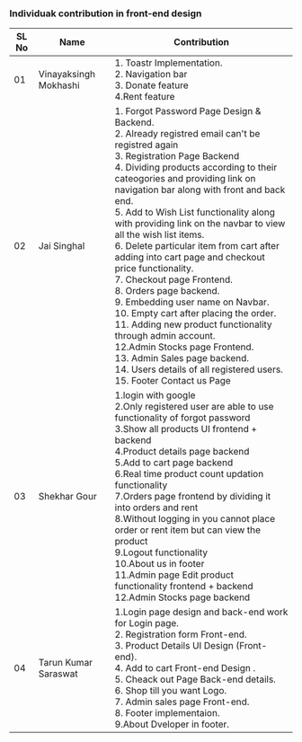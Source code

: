 
### Individuak contribution in front-end design

|SL No| Name  |Contribution|
|------|------|-----------|
|01 | Vinayaksingh Mokhashi |1. Toastr Implementation. <br/> 2. Navigation bar<br/> 3. Donate feature<br/> 4.Rent feature |
|02 | Jai Singhal | 1. Forgot Password Page Design & Backend. <br/> 2. Already registred email can't be registred again <br/> 3. Registration Page Backend </br> 4. Dividing products according to their cateogories and providing link on navigation bar along with front and back end. <br/> 5. Add to Wish List functionality along with providing link on the navbar to view all the wish list items. </br> 6. Delete particular item from cart after adding into cart page and checkout price functionality. </br> 7. Checkout page Frontend. </br> 8. Orders page backend. <br/> 9. Embedding user name on Navbar. <br/> 10. Empty cart after placing the order. <br/> 11. Adding new product functionality through admin  account. <br/> 12.Admin Stocks page Frontend. <br/> 13. Admin Sales page backend. <br/> 14. Users details of all registered users. <br/> 15. Footer Contact us Page |   
|03 | Shekhar Gour |1.login with google <br/> 2.Only registered user are able to use functionality of forgot password<br/> 3.Show all products UI frontend + backend <br/> 4.Product details page backend  <br/> 5.Add to cart page backend <br/> 6.Real time product count updation functionality <br/> 7.Orders page frontend by dividing it into orders and rent <br/> 8.Without logging in you cannot place order or rent item but can view the product <br/> 9.Logout functionality<br/> 10.About us in footer<br/> 11.Admin page Edit product functionality frontend + backend<br/> 12.Admin Stocks page backend<br/>|
|04| Tarun Kumar Saraswat | 1.Login page design and back-end work for Login page. </br> 2. Registration form Front-end. </br> 3. Product Details UI Design (Front-end). </br> 4. Add to cart Front-end Design . </br> 5. Cheack out Page Back-end details. </br> 6. Shop till you want Logo. </br> 7. Admin sales page Front-end. </br> 8. Footer implementaion. </br>  9.About Dveloper in footer. |
